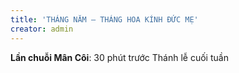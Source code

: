 ```yaml
---
title: 'THÁNG NĂM – THÁNG HOA KÍNH ĐỨC MẸ'
creator: admin
---
```


**Lần chuỗi Mân Côi**: 30 phút trước Thánh lễ cuối tuần